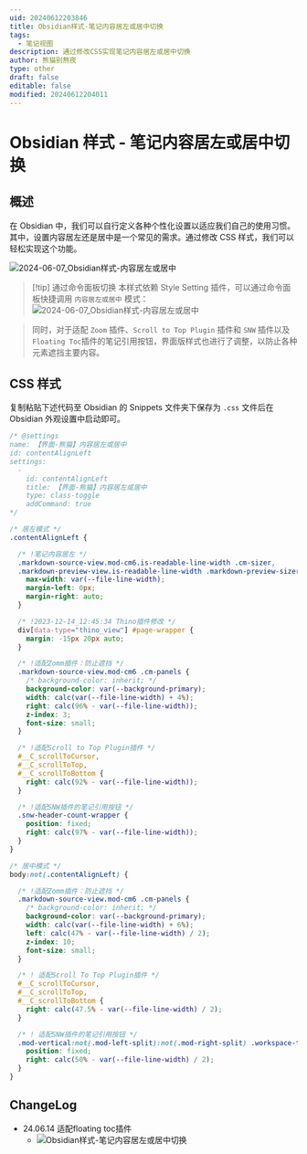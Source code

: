 ```yaml
---
uid: 20240612203846
title: Obsidian样式-笔记内容居左或居中切换
tags:
  - 笔记视图
description: 通过修改CSS实现笔记内容居左或居中切换
author: 熊猫别熬夜
type: other
draft: false
editable: false
modified: 20240612204011
---
```


# Obsidian 样式 - 笔记内容居左或居中切换

## 概述

在 Obsidian 中，我们可以自行定义各种个性化设置以适应我们自己的使用习惯。其中，设置内容居左还是居中是一个常见的需求。通过修改 CSS 样式，我们可以轻松实现这个功能。

![2024-06-07_Obsidian样式-内容居左或居中](https://cdn.pkmer.cn/images/202406122038196.gif!pkmer)

> [!tip] 通过命令面板切换
> 本样式依赖 Style Setting 插件，可以通过命令面板快捷调用 `内容居左或居中` 模式：
> ![2024-06-07_Obsidian样式-内容居左或居中](https://cdn.pkmer.cn/images/202406122038642.png!pkmer)

> 同时，对于适配 `Zoom` 插件、`Scroll to Top Plugin` 插件和 `SNW` 插件以及`Floating Toc`插件的笔记引用按钮，界面版样式也进行了调整，以防止各种元素遮挡主要内容。

## CSS 样式

复制粘贴下述代码至 Obsidian 的 Snippets 文件夹下保存为 `.css` 文件后在 Obsidian 外观设置中启动即可。

```css
/* @settings
name: 【界面-熊猫】内容居左或居中
id: contentAlignLeft
settings:
  -
    id: contentAlignLeft
    title: 【界面-熊猫】内容居左或居中
    type: class-toggle
    addCommand: true
*/

/* 居左模式 */
.contentAlignLeft {

  /* !笔记内容居左 */
  .markdown-source-view.mod-cm6.is-readable-line-width .cm-sizer,
  .markdown-preview-view.is-readable-line-width .markdown-preview-sizer {
    max-width: var(--file-line-width);
    margin-left: 0px;
    margin-right: auto;
  }

  /* !2023-12-14_12:45:34 Thino插件修改 */
  div[data-type="thino_view"] #page-wrapper {
    margin: -15px 20px auto;
  }

  /* !适配Zomm插件：防止遮挡 */
  .markdown-source-view.mod-cm6 .cm-panels {
    /* background-color: inherit; */
    background-color: var(--background-primary);
    width: calc(var(--file-line-width) + 4%);
    right: calc(96% - var(--file-line-width));
    z-index: 3;
    font-size: small;
  }

  /* !适配Scroll to Top Plugin插件 */
  #__C_scrollToCursor,
  #__C_scrollToTop,
  #__C_scrollToBottom {
    right: calc(92% - var(--file-line-width));
  }

  /* !适配SNW插件的笔记引用按钮 */
  .snw-header-count-wrapper {
    position: fixed;
    right: calc(97% - var(--file-line-width));
  }
}

/* 居中模式 */
body:not(.contentAlignLeft) {

  /* !适配Zomm插件：防止遮挡 */
  .markdown-source-view.mod-cm6 .cm-panels {
    /* background-color: inherit; */
    background-color: var(--background-primary);
    width: calc(var(--file-line-width) + 6%);
    left: calc(47% - var(--file-line-width) / 2);
    z-index: 10;
    font-size: small;
  }

  /* ! 适配Scroll To Top Plugin插件 */
  #__C_scrollToCursor,
  #__C_scrollToTop,
  #__C_scrollToBottom {
    right: calc(47.5% - var(--file-line-width) / 2);
  }

  /* ! 适配SNW插件的笔记引用按钮 */
  .mod-vertical:not(.mod-left-split):not(.mod-right-split) .workspace-tabs:not(.mod-stacked) .snw-header-count-wrapper {
    position: fixed;
    right: calc(50% - var(--file-line-width) / 2);
  }
}
```

## ChangeLog

- 24.06.14 适配floating toc插件
	- ![Obsidian样式-笔记内容居左或居中切换](https://cdn.pkmer.cn/images/202406141532470.gif!pkmer)

